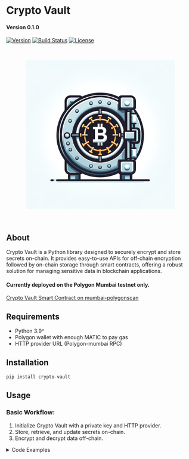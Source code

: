 # Crypto Vault
#### Version 0.1.0

[![Version](https://img.shields.io/badge/version-0.1.0-blue.svg)](https://github.com/yourusername/crypto-vault)
[![Build Status](https://img.shields.io/badge/build-passing-brightgreen.svg)]()
[![License](https://img.shields.io/badge/license-MIT-green.svg)](LICENSE)

<br/>
<p align="center">
<img src="./logo.webp" width="400" alt="password-store">
</p>
<br/>

## About

Crypto Vault is a Python library designed to securely encrypt and store secrets on-chain. It provides easy-to-use APIs 
for off-chain encryption followed by on-chain storage through smart contracts, offering a robust solution for managing 
sensitive data in blockchain applications.

#### Currently deployed on the Polygon Mumbai testnet only.
[Crypto Vault Smart Contract on mumbai-polygonscan](https://mumbai.polygonscan.com/address/0x276c89d95300b11b8aceae24a2dbc4bc3bab69f5#code)

## Requirements
- Python 3.9^
- Polygon wallet with enough MATIC to pay gas
- HTTP provider URL (Polygon-mumbai RPC)

## Installation

```bash
pip install crypto-vault
```

## Usage

### Basic Workflow:

1. Initialize Crypto Vault with a private key and HTTP provider.
2. Store, retrieve, and update secrets on-chain.
3. Encrypt and decrypt data off-chain.

<details>
<summary>Code Examples</summary>

Generate secure encryption key with Encryption
```python
from crypto_vault import Encryption

# Generate encryption key
encryption_key = Encryption.generate_key()
```

Initialize Crypto Vault:
```python
from crypto_vault.crypto_vault import CryptoVault

crypto_vault = CryptoVault(
        app="myApp",
        env="prod",
        private_key="private_key",
        encryption_key=encryption_key,
        http_provider="http-provider-url-with-api-key",
)
```

Store, retrieve, and update secrets
```python
# Store
crypto_vault.store(data={"password": "secret", "foo": "bar"})

# Retrieve secrets
secrets = crypto_vault.retrieve()

# Retrieve single secret
password = crypto_vault.retrieve(value_name="password")

# Update single secret
crypto_vault.update(data={"foo": "Hello world!"})

# Update secrets -> To update all secrets use crypto_vault.store()
```

Encrypt and decrypt data
```python
# Encrypt
encrypted_data = crypto_vault.encrypt(data="secret")

# Decrypt
decrypted_data = crypto_vault.decrypt(data=encrypted_data)
```


   
</details>
